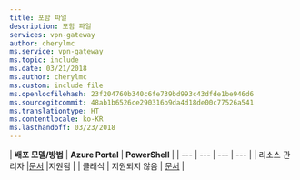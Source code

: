 ```yaml
---
title: 포함 파일
description: 포함 파일
services: vpn-gateway
author: cherylmc
ms.service: vpn-gateway
ms.topic: include
ms.date: 03/21/2018
ms.author: cherylmc
ms.custom: include file
ms.openlocfilehash: 23f204760b340c6fe739bd993c43dfde1be946d6
ms.sourcegitcommit: 48ab1b6526ce290316b9da4d18de00c77526a541
ms.translationtype: HT
ms.contentlocale: ko-KR
ms.lasthandoff: 03/23/2018
---
```

| **배포 모델/방법** | **Azure Portal** | **PowerShell** |
| --- | --- | --- | --- |
| 리소스 관리자 |[문서](../articles/vpn-gateway/vpn-gateway-howto-multi-site-to-site-resource-manager-portal.md) |지원됨 |
| 클래식 | 지원되지 않음 | [문서](../articles/vpn-gateway/vpn-gateway-multi-site.md) |